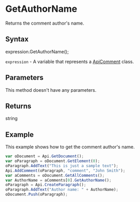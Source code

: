 # GetAuthorName

Returns the comment author's name.

## Syntax

expression.GetAuthorName();

`expression` - A variable that represents a [ApiComment](../ApiComment.md) class.

## Parameters

This method doesn't have any parameters.

## Returns

string

## Example

This example shows how to get the comment author's name.

```javascript
var oDocument = Api.GetDocument();
var oParagraph = oDocument.GetElement(0);
oParagraph.AddText("This is just a sample text");
Api.AddComment(oParagraph, "comment", "John Smith");
var aComments = oDocument.GetAllComments();
var AuthorName = aComments[0].GetAuthorName();
oParagraph = Api.CreateParagraph();
oParagraph.AddText("Author name: " + AuthorName);
oDocument.Push(oParagraph);
```
